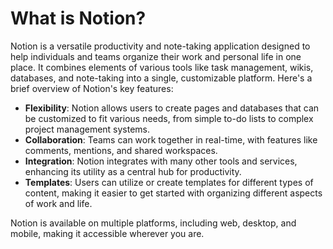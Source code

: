 # What is Notion?

Notion is a versatile productivity and note-taking application designed to help individuals and teams organize their work and personal life in one place. It combines elements of various tools like task management, wikis, databases, and note-taking into a single, customizable platform. Here's a brief overview of Notion's key features:

- **Flexibility**: Notion allows users to create pages and databases that can be customized to fit various needs, from simple to-do lists to complex project management systems.
- **Collaboration**: Teams can work together in real-time, with features like comments, mentions, and shared workspaces.
- **Integration**: Notion integrates with many other tools and services, enhancing its utility as a central hub for productivity.
- **Templates**: Users can utilize or create templates for different types of content, making it easier to get started with organizing different aspects of work and life.

Notion is available on multiple platforms, including web, desktop, and mobile, making it accessible wherever you are.

